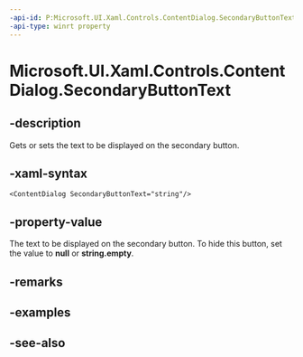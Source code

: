 ```yaml
---
-api-id: P:Microsoft.UI.Xaml.Controls.ContentDialog.SecondaryButtonText
-api-type: winrt property
---
```


<!-- Property syntax
public string SecondaryButtonText { get;  set; }
-->

# Microsoft.UI.Xaml.Controls.ContentDialog.SecondaryButtonText

## -description
Gets or sets the text to be displayed on the secondary button.

## -xaml-syntax
```xaml
<ContentDialog SecondaryButtonText="string"/>
```


## -property-value
The text to be displayed on the secondary button. To hide this button, set the value to **null** or **string.empty**.

## -remarks

## -examples

## -see-also
